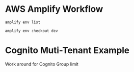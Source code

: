 # AWS Amplify Workflow

```
amplify env list
```

```
amplify env checkout dev
```

# Cognito Muti-Tenant Example

Work around for Cognito Group limit

